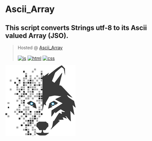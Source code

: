 # Ascii_Array
## This script converts Strings utf-8 to its Ascii valued Array (JSO).
> Hosted @
<a href="https://noisyboy.cf/jso">Ascii_Array</a><br/>  
[![js](https://img.shields.io/badge/code-JavaScript-informational?style=flat&logo=javascript&logoColor=green&color=black)](js/sc.js)
[![html](https://img.shields.io/badge/code-HTML-informational?style=flat&logo=html5&logoColor=orange&color=black)](index.html)
[![css](https://img.shields.io/badge/code-Css-informational?style=flat&logo=css3&logoColor=blue&color=black)](css/sty.css)





<img src="imgs/images (1).png" alt="JSO"/>
